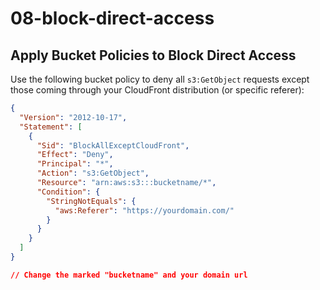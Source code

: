 # 08-block-direct-access

## Apply Bucket Policies to Block Direct Access

Use the following bucket policy to deny all `s3:GetObject` requests except those coming through your CloudFront distribution (or specific referer):

```json
{
  "Version": "2012-10-17",
  "Statement": [
    {
      "Sid": "BlockAllExceptCloudFront",
      "Effect": "Deny",
      "Principal": "*",
      "Action": "s3:GetObject",
      "Resource": "arn:aws:s3:::bucketname/*",
      "Condition": {
        "StringNotEquals": {
          "aws:Referer": "https://yourdomain.com/"
        }
      }
    }
  ]
}

// Change the marked "bucketname" and your domain url